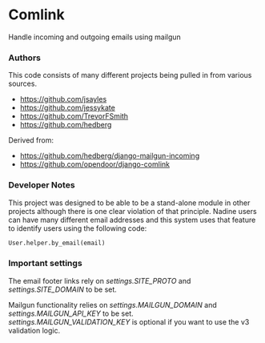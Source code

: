 # Comlink

Handle incoming and outgoing emails using mailgun

### Authors

This code consists of many different projects being pulled in from various sources.

 * https://github.com/jsayles
 * https://github.com/jessykate
 * https://github.com/TrevorFSmith
 * https://github.com/hedberg

Derived from:
 * https://github.com/hedberg/django-mailgun-incoming
 * https://github.com/opendoor/django-comlink

### Developer Notes

This project was designed to be able to be a stand-alone module in other projects
although there is one clear violation of that principle.  Nadine users can
have many different email addresses and this system uses that feature to identify
users using the following code:

```python
User.helper.by_email(email)
```

### Important settings
The email footer links rely on *settings.SITE_PROTO* and
*settings.SITE_DOMAIN* to be set.

Mailgun functionality relies on *settings.MAILGUN_DOMAIN* and
*settings.MAILGUN_API_KEY* to be set.  
*settings.MAILGUN_VALIDATION_KEY* is optional if you want to use the v3 validation logic.
